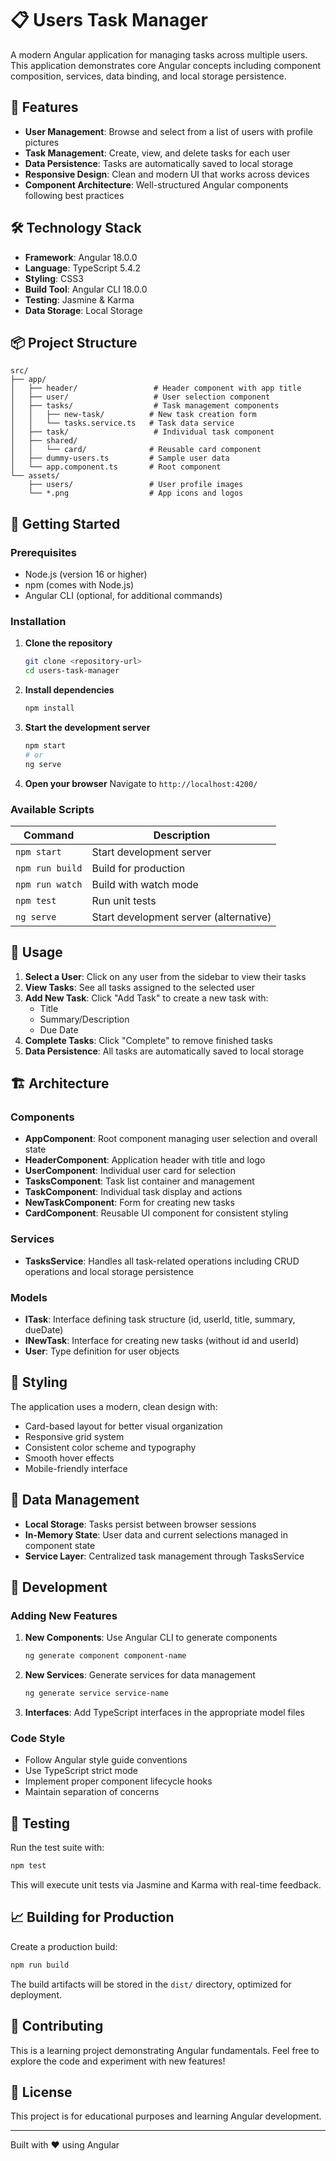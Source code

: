 # 📋 Users Task Manager

A modern Angular application for managing tasks across multiple users. This application demonstrates core Angular concepts including component composition, services, data binding, and local storage persistence.

## 🚀 Features

- **User Management**: Browse and select from a list of users with profile pictures
- **Task Management**: Create, view, and delete tasks for each user
- **Data Persistence**: Tasks are automatically saved to local storage
- **Responsive Design**: Clean and modern UI that works across devices
- **Component Architecture**: Well-structured Angular components following best practices

## 🛠️ Technology Stack

- **Framework**: Angular 18.0.0
- **Language**: TypeScript 5.4.2
- **Styling**: CSS3
- **Build Tool**: Angular CLI 18.0.0
- **Testing**: Jasmine & Karma
- **Data Storage**: Local Storage

## 📦 Project Structure

```
src/
├── app/
│   ├── header/                 # Header component with app title
│   ├── user/                   # User selection component
│   ├── tasks/                  # Task management components
│   │   ├── new-task/          # New task creation form
│   │   └── tasks.service.ts   # Task data service
│   ├── task/                   # Individual task component
│   ├── shared/
│   │   └── card/              # Reusable card component
│   ├── dummy-users.ts         # Sample user data
│   └── app.component.ts       # Root component
└── assets/
    ├── users/                 # User profile images
    └── *.png                  # App icons and logos
```

## 🚦 Getting Started

### Prerequisites

- Node.js (version 16 or higher)
- npm (comes with Node.js)
- Angular CLI (optional, for additional commands)

### Installation

1. **Clone the repository**

   ```bash
   git clone <repository-url>
   cd users-task-manager
   ```

2. **Install dependencies**

   ```bash
   npm install
   ```

3. **Start the development server**

   ```bash
   npm start
   # or
   ng serve
   ```

4. **Open your browser**
   Navigate to `http://localhost:4200/`

### Available Scripts

| Command         | Description                            |
| --------------- | -------------------------------------- |
| `npm start`     | Start development server               |
| `npm run build` | Build for production                   |
| `npm run watch` | Build with watch mode                  |
| `npm test`      | Run unit tests                         |
| `ng serve`      | Start development server (alternative) |

## 🎯 Usage

1. **Select a User**: Click on any user from the sidebar to view their tasks
2. **View Tasks**: See all tasks assigned to the selected user
3. **Add New Task**: Click "Add Task" to create a new task with:
   - Title
   - Summary/Description
   - Due Date
4. **Complete Tasks**: Click "Complete" to remove finished tasks
5. **Data Persistence**: All tasks are automatically saved to local storage

## 🏗️ Architecture

### Components

- **AppComponent**: Root component managing user selection and overall state
- **HeaderComponent**: Application header with title and logo
- **UserComponent**: Individual user card for selection
- **TasksComponent**: Task list container and management
- **TaskComponent**: Individual task display and actions
- **NewTaskComponent**: Form for creating new tasks
- **CardComponent**: Reusable UI component for consistent styling

### Services

- **TasksService**: Handles all task-related operations including CRUD operations and local storage persistence

### Models

- **ITask**: Interface defining task structure (id, userId, title, summary, dueDate)
- **INewTask**: Interface for creating new tasks (without id and userId)
- **User**: Type definition for user objects

## 🎨 Styling

The application uses a modern, clean design with:

- Card-based layout for better visual organization
- Responsive grid system
- Consistent color scheme and typography
- Smooth hover effects
- Mobile-friendly interface

## 💾 Data Management

- **Local Storage**: Tasks persist between browser sessions
- **In-Memory State**: User data and current selections managed in component state
- **Service Layer**: Centralized task management through TasksService

## 🔧 Development

### Adding New Features

1. **New Components**: Use Angular CLI to generate components

   ```bash
   ng generate component component-name
   ```

2. **New Services**: Generate services for data management

   ```bash
   ng generate service service-name
   ```

3. **Interfaces**: Add TypeScript interfaces in the appropriate model files

### Code Style

- Follow Angular style guide conventions
- Use TypeScript strict mode
- Implement proper component lifecycle hooks
- Maintain separation of concerns

## 🧪 Testing

Run the test suite with:

```bash
npm test
```

This will execute unit tests via Jasmine and Karma with real-time feedback.

## 📈 Building for Production

Create a production build:

```bash
npm run build
```

The build artifacts will be stored in the `dist/` directory, optimized for deployment.

## 🤝 Contributing

This is a learning project demonstrating Angular fundamentals. Feel free to explore the code and experiment with new features!

## 📄 License

This project is for educational purposes and learning Angular development.

---

Built with ❤️ using Angular

